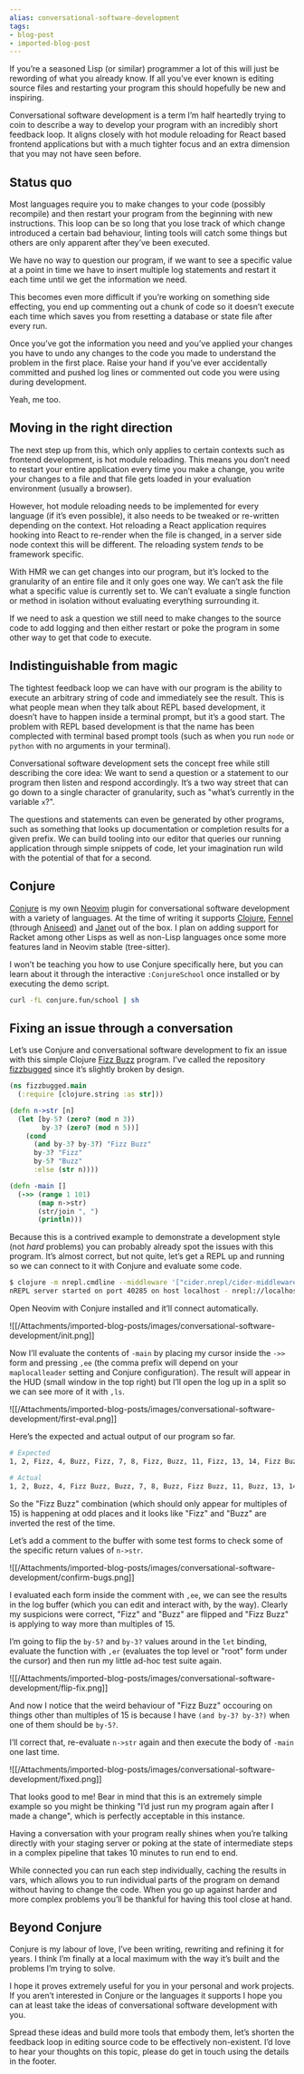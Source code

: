 ```yaml
---
alias: conversational-software-development
tags:
- blog-post
- imported-blog-post
---
```



If you’re a seasoned Lisp (or similar) programmer a lot of this will just be rewording of what you already know. If all you’ve ever known is editing source files and restarting your program this should hopefully be new and inspiring.

Conversational software development is a term I’m half heartedly trying to coin to describe a way to develop your program with an incredibly short feedback loop. It aligns closely with hot module reloading for React based frontend applications but with a much tighter focus and an extra dimension that you may not have seen before.

## Status quo

Most languages require you to make changes to your code (possibly recompile) and then restart your program from the beginning with new instructions. This loop can be so long that you lose track of which change introduced a certain bad behaviour, linting tools will catch some things but others are only apparent after they’ve been executed.

We have no way to question our program, if we want to see a specific value at a point in time we have to insert multiple log statements and restart it each time until we get the information we need.

This becomes even more difficult if you’re working on something side effecting, you end up commenting out a chunk of code so it doesn’t execute each time which saves you from resetting a database or state file after every run.

Once you’ve got the information you need and you’ve applied your changes you have to undo any changes to the code you made to understand the problem in the first place. Raise your hand if you’ve ever accidentally committed and pushed log lines or commented out code you were using during development.

Yeah, me too.

## Moving in the right direction

The next step up from this, which only applies to certain contexts such as frontend development, is hot module reloading. This means you don’t need to restart your entire application every time you make a change, you write your changes to a file and that file gets loaded in your evaluation environment (usually a browser).

However, hot module reloading needs to be implemented for every language (if it’s even possible), it also needs to be tweaked or re-written depending on the context. Hot reloading a React application requires hooking into React to re-render when the file is changed, in a server side node context this will be different. The reloading system _tends_ to be framework specific.

With HMR we can get changes into our program, but it’s locked to the granularity of an entire file and it only goes one way. We can’t ask the file what a specific value is currently set to. We can’t evaluate a single function or method in isolation without evaluating everything surrounding it.

If we need to ask a question we still need to make changes to the source code to add logging and then either restart or poke the program in some other way to get that code to execute.

## Indistinguishable from magic

The tightest feedback loop we can have with our program is the ability to execute an arbitrary string of code and immediately see the result. This is what people mean when they talk about REPL based development, it doesn’t have to happen inside a terminal prompt, but it’s a good start. The problem with REPL based development is that the name has been complected with terminal based prompt tools (such as when you run `node` or `python` with no arguments in your terminal).

Conversational software development sets the concept free while still describing the core idea: We want to send a question or a statement to our program then listen and respond accordingly. It’s a two way street that can go down to a single character of granularity, such as "what’s currently in the variable `x`?".

The questions and statements can even be generated by other programs, such as something that looks up documentation or completion results for a given prefix. We can build tooling into our editor that queries our running application through simple snippets of code, let your imagination run wild with the potential of that for a second.

## Conjure

[Conjure](https://github.com/Olical/conjure) is my own [Neovim](https://neovim.io/) plugin for conversational software development with a variety of languages. At the time of writing it supports [Clojure](https://clojure.org/), [Fennel](https://github.com/bakpakin/Fennel) (through [Aniseed](https://github.com/Olical/aniseed)) and [Janet](https://janet-lang.org/) out of the box. I plan on adding support for Racket among other Lisps as well as non-Lisp languages once some more features land in Neovim stable (tree-sitter).

<script id="asciicast-325517" src="https://asciinema.org/a/325517.js" async></script>

I won’t be teaching you how to use Conjure specifically here, but you can learn about it through the interactive `:ConjureSchool` once installed or by executing the demo script.

```bash
curl -fL conjure.fun/school | sh
```

## Fixing an issue through a conversation

Let’s use Conjure and conversational software development to fix an issue with this simple Clojure [Fizz Buzz](https://en.wikipedia.org/wiki/Fizz_buzz) program. I’ve called the repository [fizzbugged](https://github.com/Olical/fizzbugged) since it’s slightly broken by design.

```clojure
(ns fizzbugged.main
  (:require [clojure.string :as str]))

(defn n->str [n]
  (let [by-5? (zero? (mod n 3))
        by-3? (zero? (mod n 5))]
    (cond
      (and by-3? by-3?) "Fizz Buzz"
      by-3? "Fizz"
      by-5? "Buzz"
      :else (str n))))

(defn -main []
  (->> (range 1 101)
       (map n->str)
       (str/join ", ")
       (println)))
```

Because this is a contrived example to demonstrate a development style (not _hard_ problems) you can probably already spot the issues with this program. It’s almost correct, but not quite, let’s get a REPL up and running so we can connect to it with Conjure and evaluate some code.

```bash
$ clojure -m nrepl.cmdline --middleware '["cider.nrepl/cider-middleware"]'
nREPL server started on port 40285 on host localhost - nrepl://localhost:40285
```

Open Neovim with Conjure installed and it’ll connect automatically.

![[/Attachments/imported-blog-posts/images/conversational-software-development/init.png]]

Now I’ll evaluate the contents of `-main` by placing my cursor inside the `->>` form and pressing `,ee` (the comma prefix will depend on your `maplocalleader` setting and Conjure configuration). The result will appear in the HUD (small window in the top right) but I’ll open the log up in a split so we can see more of it with `,ls`.

![[/Attachments/imported-blog-posts/images/conversational-software-development/first-eval.png]]

Here’s the expected and actual output of our program so far.

```bash
# Expected
1, 2, Fizz, 4, Buzz, Fizz, 7, 8, Fizz, Buzz, 11, Fizz, 13, 14, Fizz Buzz

# Actual
1, 2, Buzz, 4, Fizz Buzz, Buzz, 7, 8, Buzz, Fizz Buzz, 11, Buzz, 13, 14, Fizz Buzz
```

So the "Fizz Buzz" combination (which should only appear for multiples of 15) is happening at odd places and it looks like "Fizz" and "Buzz" are inverted the rest of the time.

Let’s add a comment to the buffer with some test forms to check some of the specific return values of `n->str`.

![[/Attachments/imported-blog-posts/images/conversational-software-development/confirm-bugs.png]]

I evaluated each form inside the comment with `,ee`, we can see the results in the log buffer (which you can edit and interact with, by the way). Clearly my suspicions were correct, "Fizz" and "Buzz" are flipped and "Fizz Buzz" is applying to way more than multiples of 15.

I’m going to flip the `by-5?` and `by-3?` values around in the `let` binding, evaluate the function with `,er` (evaluates the top level or "root" form under the cursor) and then run my little ad-hoc test suite again.

![[/Attachments/imported-blog-posts/images/conversational-software-development/flip-fix.png]]

And now I notice that the weird behaviour of "Fizz Buzz" occouring on things other than multiples of 15 is because I have `(and by-3? by-3?)` when one of them should be `by-5?`.

I’ll correct that, re-evaluate `n->str` again and then execute the body of `-main` one last time.

![[/Attachments/imported-blog-posts/images/conversational-software-development/fixed.png]]

That looks good to me! Bear in mind that this is an extremely simple example so you might be thinking "I’d just run my program again after I made a change", which is perfectly acceptable in this instance.

Having a conversation with your program really shines when you’re talking directly with your staging server or poking at the state of intermediate steps in a complex pipeline that takes 10 minutes to run end to end.

While connected you can run each step individually, caching the results in vars, which allows you to run individual parts of the program on demand without having to change the code. When you go up against harder and more complex problems you’ll be thankful for having this tool close at hand.

## Beyond Conjure

Conjure is my labour of love, I’ve been writing, rewriting and refining it for years. I think I’m finally at a local maximum with the way it’s built and the problems I’m trying to solve.

I hope it proves extremely useful for you in your personal and work projects. If you aren’t interested in Conjure or the languages it supports I hope you can at least take the ideas of conversational software development with you.

Spread these ideas and build more tools that embody them, let’s shorten the feedback loop in editing source code to be effectively non-existent. I’d love to hear your thoughts on this topic, please do get in touch using the details in the footer.
